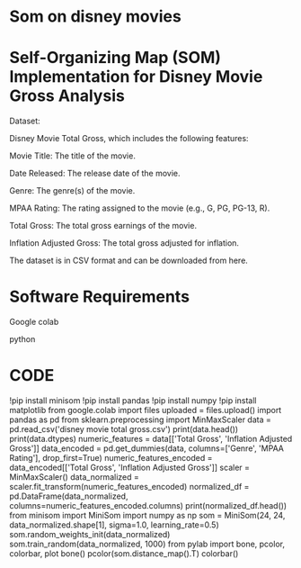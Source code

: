 # Som on disney movies
# Self-Organizing Map (SOM) Implementation for Disney Movie Gross Analysis
Dataset:

Disney Movie Total Gross, which includes the following features:

Movie Title: The title of the movie.

Date Released: The release date of the movie.

Genre: The genre(s) of the movie.

MPAA Rating: The rating assigned to the movie (e.g., G, PG, PG-13, R).

Total Gross: The total gross earnings of the movie.

Inflation Adjusted Gross: The total gross adjusted for inflation.

The dataset is in CSV format and can be downloaded from here.

# Software Requirements
Google colab

python

# CODE
!pip install minisom
!pip install pandas
!pip install numpy
!pip install matplotlib
from google.colab import files
uploaded = files.upload()
import pandas as pd
from sklearn.preprocessing import MinMaxScaler
data = pd.read_csv('disney movie total gross.csv')
print(data.head())
print(data.dtypes)
numeric_features = data[['Total Gross', 'Inflation Adjusted Gross']]
data_encoded = pd.get_dummies(data, columns=['Genre', 'MPAA Rating'], drop_first=True)
numeric_features_encoded = data_encoded[['Total Gross', 'Inflation Adjusted Gross']]
scaler = MinMaxScaler()
data_normalized = scaler.fit_transform(numeric_features_encoded)
normalized_df = pd.DataFrame(data_normalized, columns=numeric_features_encoded.columns)
print(normalized_df.head())
from minisom import MiniSom
import numpy as np
som = MiniSom(24, 24, data_normalized.shape[1], sigma=1.0, learning_rate=0.5)
som.random_weights_init(data_normalized)
som.train_random(data_normalized, 1000)
from pylab import bone, pcolor, colorbar, plot
bone()
pcolor(som.distance_map().T)
colorbar()

